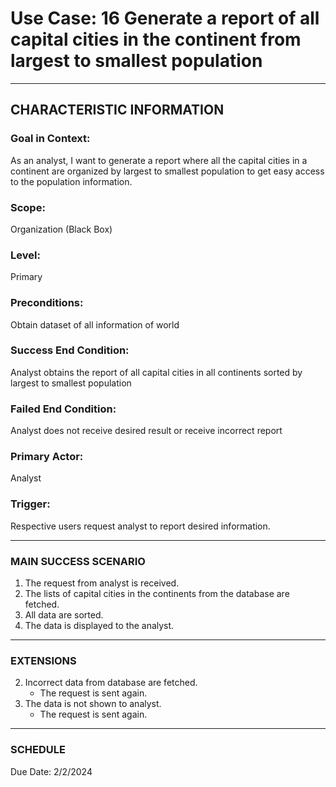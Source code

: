 # Use Case: 16 	Generate a report of all capital cities in the continent from largest to smallest population

----------------------
## CHARACTERISTIC INFORMATION
### Goal in Context: 
As an analyst, I want to generate a report where all the capital cities in a continent are organized by largest to smallest population to get easy access to the population information.
### Scope: 
Organization (Black Box)
### Level: 
Primary
### Preconditions: 
Obtain dataset of all information of world
### Success End Condition: 
Analyst obtains the report of all capital cities in all continents sorted by largest to smallest population
### Failed End Condition: 
Analyst does not receive desired result or receive incorrect report
### Primary Actor: 
Analyst
### Trigger: 
Respective users request analyst to report desired information.

----------------------
### MAIN SUCCESS SCENARIO
1.	The request from analyst is received.
2.	The lists of capital cities in the continents from the database are fetched.
3.	All data are sorted.
4.	The data is displayed to the analyst.
----------------------
### EXTENSIONS
2. Incorrect data from database are fetched.
    - The request is sent again.
3. The data is not shown to analyst.
    - The request is sent again.

----------------------
### SCHEDULE
Due Date: 2/2/2024
